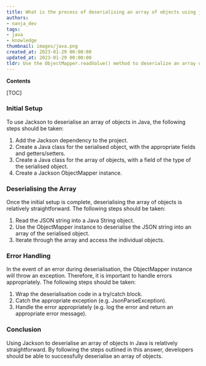 ```yaml
---
title: What is the process of deserialising an array of objects using jackson?
authors:
- nanja_dev
tags:
- java
- knowledge
thumbnail: images/java.png
created_at: 2023-01-29 00:00:00
updated_at: 2023-01-29 00:00:00
tldr: Use the ObjectMapper.readValue() method to deserialize an array of objects in Java using Jackson.
---
```


**Contents**

[TOC]

### Initial Setup

To use Jackson to deserialise an array of objects in Java, the following steps should be taken:

1. Add the Jackson dependency to the project.
2. Create a Java class for the serialised object, with the appropriate fields and getters/setters.
3. Create a Java class for the array of objects, with a field of the type of the serialised object.
4. Create a Jackson ObjectMapper instance.

### Deserialising the Array

Once the initial setup is complete, deserialising the array of objects is relatively straightforward. The following steps should be taken:

1. Read the JSON string into a Java String object.
2. Use the ObjectMapper instance to deserialise the JSON string into an array of the serialised object.
3. Iterate through the array and access the individual objects.

### Error Handling

In the event of an error during deserialisation, the ObjectMapper instance will throw an exception. Therefore, it is important to handle errors appropriately. The following steps should be taken:

1. Wrap the deserialisation code in a try/catch block.
2. Catch the appropriate exception (e.g. JsonParseException).
3. Handle the error appropriately (e.g. log the error and return an appropriate error message).

### Conclusion

Using Jackson to deserialise an array of objects in Java is relatively straightforward. By following the steps outlined in this answer, developers should be able to successfully deserialise an array of objects.
